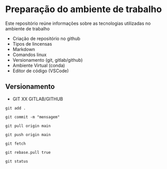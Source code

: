 # Preparação do ambiente de trabalho


Este repositório reúne informações sobre as tecnologias utilizadas no ambiente de trabalho

- Criação de repositório no github
- Tipos de lincensas
- Markdown
- Comandos linux
- Versionamento (git, gitlab/github)
- Ambiente Virtual (conda)
- Editor de código (VSCode)

## Versionamento

- GIT XX GITLAB/GITHUB

```
git add .
```

```
git commit -m "mensagem"
```

```
git pull origin main
```

```
git push origin main
```


```
git fetch

```

```
git rebase.pull true

```


```
git status

```

